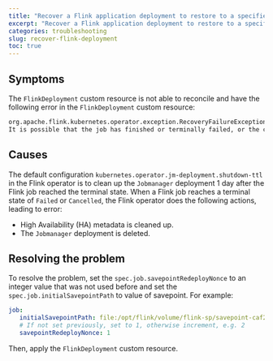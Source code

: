 ```yaml
---
title: "Recover a Flink application deployment to restore to a specified state"
excerpt: "Recover a Flink application deployment to restore to a specified state."
categories: troubleshooting
slug: recover-flink-deployment
toc: true
---
```


## Symptoms

The `FlinkDeployment` custom resource is not able to reconcile and have the following error in the `FlinkDeployment` custom resource:

```markdown
org.apache.flink.kubernetes.operator.exception.RecoveryFailureException: HA metadata not available to restore from last state. 
It is possible that the job has finished or terminally failed, or the configmaps have been deleted
```

## Causes

The default configuration `kubernetes.operator.jm-deployment.shutdown-ttl` in the Flink operator is to clean up the `Jobmanager` deployment 1 day after the Flink job reached the terminal state. When a Flink job reaches a terminal state of `Failed` or `Cancelled`, the Flink operator does the following actions, leading to error:

- High Availability (HA) metadata is cleaned up.
- The `Jobmanager` deployment is deleted.

## Resolving the problem

To resolve the problem, set the `spec.job.savepointRedeployNonce` to an integer value that was not used before and set the `spec.job.initialSavepointPath` to value of savepoint. For example:

```yaml
job:
   initialSavepointPath: file:/opt/flink/volume/flink-sp/savepoint-caf2b2-39d09a1c170c
   # If not set previously, set to 1, otherwise increment, e.g. 2
   savepointRedeployNonce: 1
```

Then, apply the `FlinkDeployment` custom resource.
